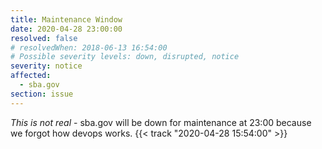 ```yaml
---
title: Maintenance Window
date: 2020-04-28 23:00:00
resolved: false
# resolvedWhen: 2018-06-13 16:54:00
# Possible severity levels: down, disrupted, notice
severity: notice
affected:
  - sba.gov
section: issue
---
```


*This is not real* - sba.gov will be down for maintenance at 23:00 because we forgot how devops works. {{< track "2020-04-28 15:54:00" >}}
